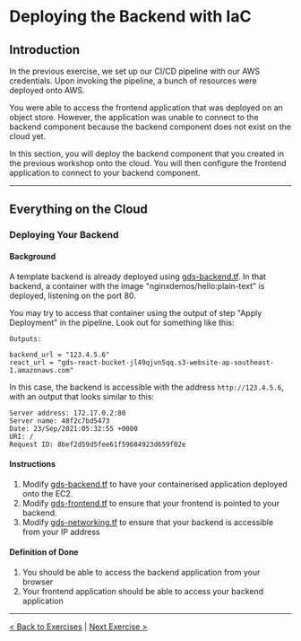 # Deploying the Backend with IaC

## Introduction

In the previous exercise, we set up our CI/CD pipeline with our AWS credentials. Upon invoking the pipeline, a bunch of resources were deployed onto AWS.

You were able to access the frontend application that was deployed on an object store. However, the application was unable to connect to the backend component because the backend component does not exist on the cloud yet.

In this section, you will deploy the backend component that you created in the previous workshop onto the cloud. You will then configure the frontend application to connect to your backend component.

---

## Everything on the Cloud

### Deploying Your Backend

#### Background

A template backend is already deployed using [gds-backend.tf](../deployment/gds-backend.tf). In that backend, a container with the image "nginxdemos/hello:plain-text" is deployed, listening on the port 80.

You may try to access that container using the output of step "Apply Deployment" in the pipeline. Look out for something like this:

```
Outputs:

backend_url = "123.4.5.6"
react_url = "gds-react-bucket-jl49qjvn5qq.s3-website-ap-southeast-1.amazonaws.com"
```

In this case, the backend is accessible with the address `http://123.4.5.6`, with an output that looks similar to this:

```
Server address: 172.17.0.2:80
Server name: 48f2c7bd5473
Date: 23/Sep/2021:05:32:55 +0000
URI: /
Request ID: 8bef2d59d5fee61f59684923d659f02e
```

#### Instructions

1. Modify [gds-backend.tf](../deployment/gds-backend.tf) to have your containerised application deployed onto the EC2.
2. Modify [gds-frontend.tf](../deployment/gds-frontend.tf) to ensure that your frontend is pointed to your backend.
3. Modify [gds-networking.tf](../deployment/gds-networking.tf) to ensure that your backend is accessible from your IP address

#### Definition of Done

1. You should be able to access the backend application from your browser
2. Your frontend application should be able to access your backend application

---

[< Back to Exercises](../exercises/README.md) | [Next Exercise >](./34-CICD-Enhancements.md)
